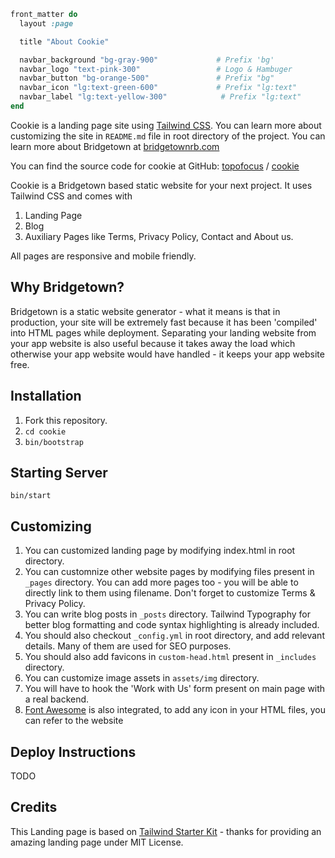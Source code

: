 ~~~ruby
front_matter do
  layout :page

  title "About Cookie"

  navbar_background "bg-gray-900"             # Prefix 'bg'
  navbar_logo "text-pink-300"                 # Logo & Hambuger
  navbar_button "bg-orange-500"               # Prefix "bg"
  navbar_icon "lg:text-green-600"             # Prefix "lg:text"
  navbar_label "lg:text-yellow-300"            # Prefix "lg:text"  
end
~~~

Cookie is a landing page site using [Tailwind CSS](https://www.tailwindcss.com/). You can learn more about customizing the site in `README.md` file in root directory of the project. You can learn more about Bridgetown  at [bridgetownrb.com](https://bridgetownrb.com/)

You can find the source code for cookie at GitHub:
[topofocus](https://github.com/topofocus) /
[cookie](https://github.com/topofocus/cookie)

Cookie is a Bridgetown based static website for your next project. It uses Tailwind CSS and comes with

1. Landing Page
2. Blog
3. Auxiliary Pages like Terms, Privacy Policy, Contact and About us.

All pages are responsive and mobile friendly.

## Why Bridgetown?
Bridgetown is a static website generator - what it means is that in production, your site will be extremely fast because it has been 'compiled' into HTML pages while deployment. Separating your landing website from your app website is also useful because it takes away the load which otherwise your app website would have handled - it keeps your app website free.



## Installation
1. Fork this repository.
2. `cd cookie`
3. `bin/bootstrap`

## Starting Server
`bin/start`

## Customizing
1. You can customized landing page by modifying index.html in root directory.
3. You can customnize other website pages by modifying files present in `_pages` directory. You can add more pages too - you will be able to directly link to them using filename. Don't forget to customize Terms & Privacy Policy.
4. You can write blog posts in `_posts` directory. Tailwind Typography for better blog formatting and code syntax highlighting is already included.
5. You should also checkout `_config.yml` in root directory, and add relevant details. Many of them are used for SEO purposes.
6. You should also add favicons in `custom-head.html` present in `_includes` directory.
7. You can customize image assets in `assets/img` directory.
8. You will have to hook the 'Work with Us' form present on main page with a real backend.
9. [Font Awesome](https://fontawesome.com/) is also integrated, to add any icon in your HTML files, you can refer to the website

## Deploy Instructions
TODO

## Credits
This Landing page is based on [Tailwind Starter Kit](https://www.creative-tim.com/learning-lab/tailwind-starter-kit/presentation) - thanks for providing an amazing landing page under MIT License.


[soopr-website]: https://www.soopr.co
